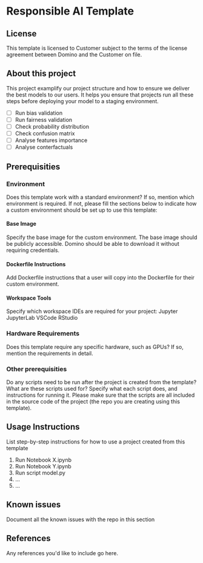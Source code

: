 # Responsible AI Template

## License
This template is licensed to Customer subject to the terms of the license agreement between Domino and the Customer on file.

## About this project
This project examplify our project structure and how to ensure we deliver the best models to our users. It helps you ensure that projects run all these steps before deploying your model to a staging environment. 

- [ ] Run bias validation 
- [ ] Run fairness validation 
- [ ] Check probability distribution 
- [ ] Check confusion matrix
- [ ] Analyse features importance 
- [ ] Analyse conterfactuals 

## Prerequisities

### Environment
Does this template work with a standard environment? If so, mention which environment is required. If not, please fill the sections below to indicate how a custom environment should be set up to use this template:

#### Base Image
Specify the base image for the custom environment. The base image should be publicly accessible. Domino should be able to download it without requiring credentials.

#### Dockerfile Instructions
Add Dockerfile instructions that a user will copy into the Dockerfile for their custom environment.

#### Workspace Tools
Specify which workspace IDEs are required for your project:
Jupyter
JupyterLab
VSCode
RStudio

### Hardware Requirements
Does this template require any specific hardware, such as GPUs? If so, mention the requirements in detail.

### Other prerequisities
Do any scripts need to be run after the project is created from the template? What are these scripts used for? Specify what each script does, and instructions for running it.
Please make sure that the scripts are all included in the source code of the project (the repo you are creating using this template).

## Usage Instructions
List step-by-step instructions for how to use a project created from this template

1. Run Notebook X.ipynb
2. Run Notebook Y.ipynb
3. Run script model.py
4. ...
5. ...

## Known issues
Document all the known issues with the repo in this section

## References
Any references you'd like to include go here.
